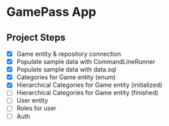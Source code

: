 # GamePass App

## Project Steps
- [x] Game entity & repository connection
- [x] Populate sample data with CommandLineRunner
- [x] Populate sample data with data.sql
- [x] Categories for Game entity (enum)
- [x] Hierarchical Categories for Game entity (initialized)
- [ ] Hierarchical Categories for Game entity (finished)
- [ ] User entity
- [ ] Roles for user
- [ ] Auth
